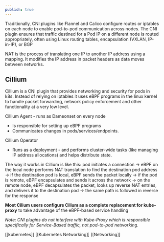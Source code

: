```yaml
---
publish: true
---
```


Traditionally, CNI plugins like Flannel and Calico configure routes or iptables on each node to enable pod-to-pod communication across nodes. The CNI plugin ensures that traffic destined for a Pod IP on a different node is routed appropriately, often using Linux routing tables, encapsulation (VXLAN, IP-in-IP), or BGP

NAT is the process of translating one IP to another IP address using a mapping. It modifies the IP address in packet headers as data moves between networks. 

## Cillium

Cillium is a CNI plugin that provides networking and security for pods in k8s. Instead of relying on iptables it uses eBPF programs in the linux kernel to handle packet forwarding, network policy enforcement and other functionality at a very low level. 

Cillium Agent - runs as Dameonset on every node
- Is responsible for setting up eBPF programs
- Communicates changes in pods/services/endpoints.

Cillium Operator
- Runs as a deployment - and performs cluster-wide tasks (like managing IP address allocations) and helps distribute state. 

The way it works in Cillium is like this: 
pod initiates a connection 
-> eBPF on the local node performs NAT translation to find the destination pod address
-> if the destination pod is local, eBPF sends the packet locally 
-> if the pod is remote, eBPF encapsulates and sends it across the network 
-> on the remote node, eBPF decapsulates the packet, looks up reverse NAT entries, and delivers it to the destination pod 
-> the same path is followed in reverse for the response

**Most Cilium users configure Cilium as a complete replacement for kube-proxy** to take advantage of the eBPF-based service handling

*Note: CNI plugins do not interfere with Kube-Proxy which is responsible specifically for Service-Based traffic, not pod-to-pod networking.*


[[kubernetes]] [[Kubernetes Networking]] [[Networking]]
